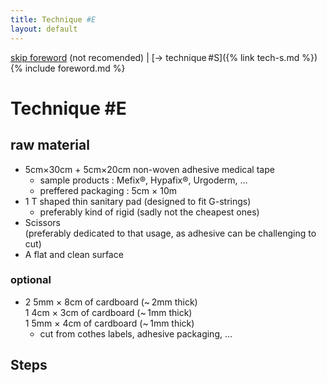 ```yaml
---
title: Technique #E
layout: default
---
```

[skip foreword](#technique-e) (not recomended) | [→ technique #S]({% link tech-s.md %})
{% include foreword.md %}

# Technique #E

## raw material

- 5cm×30cm + 5cm×20cm non-woven adhesive medical tape 
  - sample products : Mefix®, Hypafix®, Urgoderm, …
  - preffered packaging : 5cm × 10m
- 1 T shaped thin sanitary pad (designed to fit G-strings)
  - preferably kind of rigid (sadly not the cheapest ones)
- Scissors  
  (preferably dedicated to that usage, as adhesive can be challenging to cut)
- A flat and clean surface

### optional

- 2 5mm × 8cm of cardboard (~ 2mm thick)  
  1 4cm × 3cm of cardboard (~ 1mm thick)  
  1 5mm × 4cm of cardboard (~ 1mm thick)
  - cut from cothes labels, adhesive packaging, …

## Steps



